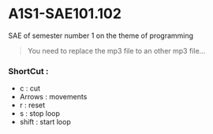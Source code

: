 # A1S1-SAE101.102

SAE of semester number 1 on the theme of programming

> You need to replace the mp3 file to an other mp3 file...

### __ShortCut :__
 - c : cut
 - Arrows : movements
 - r : reset
 - s : stop loop
 - shift : start loop
